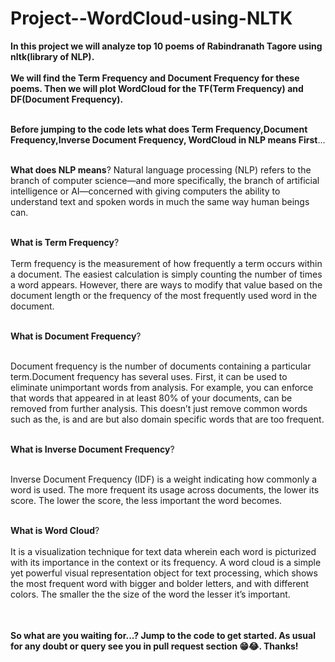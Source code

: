 # Project--WordCloud-using-NLTK


<table>

**In this project we will analyze top 10 poems of Rabindranath Tagore using nltk(library of NLP).** <br></br>
**We will find the Term Frequency and Document Frequency for these poems. Then we will plot WordCloud for the TF(Term Frequency) and DF(Document Frequency).** <br></br>


**Before jumping to the code lets what does Term Frequency,Document Frequency,Inverse Document Frequency, WordCloud in NLP means First**...<br></br>


**What does NLP means**?
Natural language processing (NLP) refers to the branch of computer science—and more specifically, the branch of artificial intelligence or AI—concerned with giving computers the ability to understand text and spoken words in much the same way human beings can.<br></br>


**What is Term Frequency**?<br></br>
Term frequency is the measurement of how frequently a term occurs within a document. The easiest calculation is simply counting the number of times a word appears. However, there are ways to modify that value based on the document length or the frequency of the most frequently used word in the document.<br></br>


**What is Document Frequency**?<br></br>

Document frequency is the number of documents containing a particular term.Document frequency has several uses. First, it can be used to eliminate unimportant words from analysis. For example, you can enforce that words that appeared in at least 80% of your documents, can be removed from further analysis. This doesn’t just remove common words such as the, is and are but also domain specific words that are too frequent.<br></br>


**What is Inverse Document Frequency**?<br></br>

Inverse Document Frequency (IDF) is a weight indicating how commonly a word is used. The more frequent its usage across documents, the lower its score. The lower the score, the less important the word becomes.<br></br>

**What is Word Cloud**?<br></br>
It is a visualization technique for text data wherein each word is picturized with its importance in the context or its frequency. A word cloud is a simple yet powerful visual representation object for text processing, which shows the most frequent word with bigger and bolder letters, and with different colors. The smaller the the size of the word the lesser it’s important.<br></br>


</table>

**So what are you waiting for...? Jump to the code to get started. As usual for any doubt or query see you in pull request section 😁😂. Thanks!**


